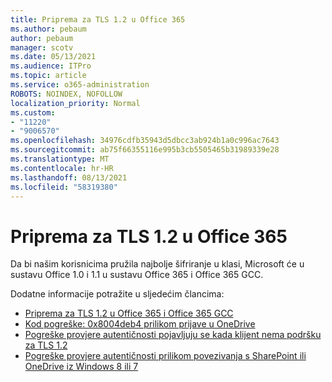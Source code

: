 ```yaml
---
title: Priprema za TLS 1.2 u Office 365
ms.author: pebaum
author: pebaum
manager: scotv
ms.date: 05/13/2021
ms.audience: ITPro
ms.topic: article
ms.service: o365-administration
ROBOTS: NOINDEX, NOFOLLOW
localization_priority: Normal
ms.custom:
- "11220"
- "9006570"
ms.openlocfilehash: 34976cdfb35943d5dbcc3ab924b1a0c996ac7643
ms.sourcegitcommit: ab75f66355116e995b3cb5505465b31989339e28
ms.translationtype: MT
ms.contentlocale: hr-HR
ms.lasthandoff: 08/13/2021
ms.locfileid: "58319380"
---
```

# <a name="preparing-for-tls-12-in-office-365"></a>Priprema za TLS 1.2 u Office 365

Da bi našim korisnicima pružila najbolje šifriranje u klasi, Microsoft će u sustavu Office 1.0 i 1.1 u sustavu Office 365 i Office 365 GCC. 

Dodatne informacije potražite u sljedećim člancima:

- [Priprema za TLS 1.2 u Office 365 i Office 365 GCC](https://docs.microsoft.com/microsoft-365/compliance/prepare-tls-1.2-in-office-365)
- [Kod pogreške: 0x8004deb4 prilikom prijave u OneDrive](https://support.microsoft.com/office/error-code-0x8004deb4-when-signing-in-to-onedrive-e8a8d97c-a87e-4dda-a67e-bae4fef05dcb)
- [Pogreške provjere autentičnosti pojavljuju se kada klijent nema podršku za TLS 1.2](https://docs.microsoft.com/sharepoint/troubleshoot/administration/authentication-errors-tls12-support)
- [Pogreške provjere autentičnosti prilikom povezivanja s SharePoint ili OneDrive iz Windows 8 ili 7](https://docs.microsoft.com/sharepoint/troubleshoot/administration/authentication-errors-windows7)